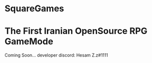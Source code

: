 # SquareGames
# The First Iranian OpenSource RPG GameMode

Coming Soon...
developer discord: Hesam Z.z#1111
